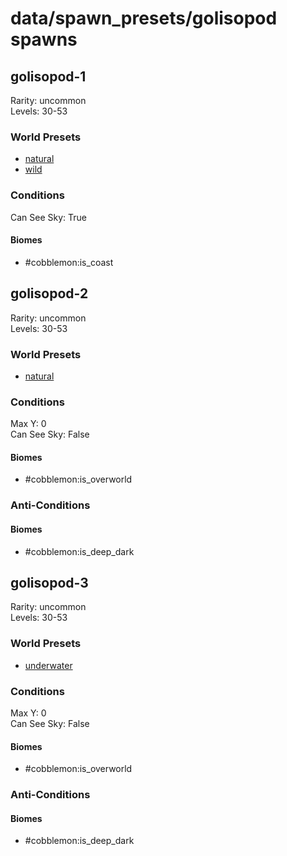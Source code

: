 # data/spawn_presets/golisopod spawns  
  
## golisopod-1  
Rarity: uncommon  
Levels: 30-53  
  
### World Presets  
* [natural](/data/world_presets/natural.md)  
* [wild](/data/world_presets/wild.md)  
  
### Conditions  
Can See Sky: True  
  
#### Biomes  
  * #cobblemon:is_coast
  
  
## golisopod-2  
Rarity: uncommon  
Levels: 30-53  
  
### World Presets  
* [natural](/data/world_presets/natural.md)  
  
### Conditions  
Max Y: 0  
Can See Sky: False  
  
#### Biomes  
  * #cobblemon:is_overworld
  
  
### Anti-Conditions  
  
#### Biomes  
  * #cobblemon:is_deep_dark
  
  
## golisopod-3  
Rarity: uncommon  
Levels: 30-53  
  
### World Presets  
* [underwater](/data/world_presets/underwater.md)  
  
### Conditions  
Max Y: 0  
Can See Sky: False  
  
#### Biomes  
  * #cobblemon:is_overworld
  
  
### Anti-Conditions  
  
#### Biomes  
  * #cobblemon:is_deep_dark
  
